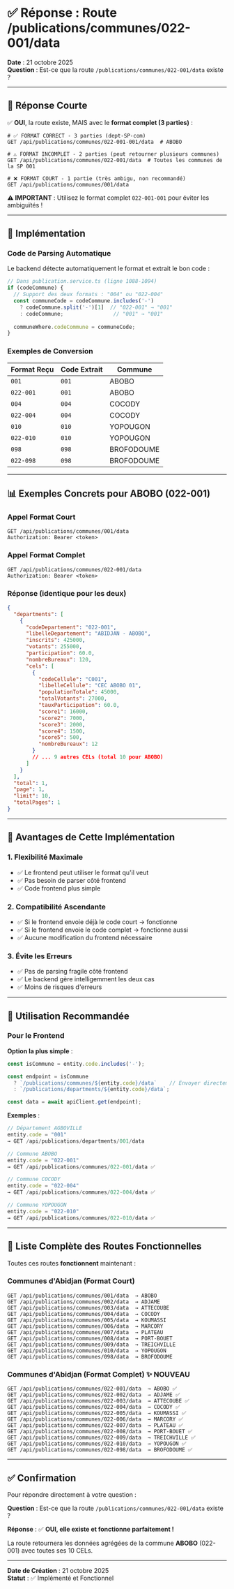 # ✅ Réponse : Route /publications/communes/022-001/data

**Date** : 21 octobre 2025  
**Question** : Est-ce que la route `/publications/communes/022-001/data` existe ?

---

## 🎯 Réponse Courte

✅ **OUI**, la route existe, MAIS avec le **format complet (3 parties)** :

```http
# ✅ FORMAT CORRECT - 3 parties (dept-SP-com)
GET /api/publications/communes/022-001-001/data  # ABOBO

# ⚠️ FORMAT INCOMPLET - 2 parties (peut retourner plusieurs communes)
GET /api/publications/communes/022-001/data  # Toutes les communes de la SP 001

# ❌ FORMAT COURT - 1 partie (très ambigu, non recommandé)
GET /api/publications/communes/001/data
```

**⚠️ IMPORTANT** : Utilisez le format complet `022-001-001` pour éviter les ambiguïtés !

---

## 🔧 Implémentation

### Code de Parsing Automatique

Le backend détecte automatiquement le format et extrait le bon code :

```typescript
// Dans publication.service.ts (ligne 1088-1094)
if (codeCommune) {
  // Support des deux formats : "004" ou "022-004"
  const communeCode = codeCommune.includes('-') 
    ? codeCommune.split('-')[1]  // "022-001" → "001"
    : codeCommune;                // "001" → "001"
  
  communeWhere.codeCommune = communeCode;
}
```

### Exemples de Conversion

| Format Reçu | Code Extrait | Commune |
|-------------|--------------|---------|
| `001` | `001` | ABOBO |
| `022-001` | `001` | ABOBO |
| `004` | `004` | COCODY |
| `022-004` | `004` | COCODY |
| `010` | `010` | YOPOUGON |
| `022-010` | `010` | YOPOUGON |
| `098` | `098` | BROFODOUME |
| `022-098` | `098` | BROFODOUME |

---

## 📊 Exemples Concrets pour ABOBO (022-001)

### Appel Format Court

```http
GET /api/publications/communes/001/data
Authorization: Bearer <token>
```

### Appel Format Complet

```http
GET /api/publications/communes/022-001/data
Authorization: Bearer <token>
```

### Réponse (identique pour les deux)

```json
{
  "departments": [
    {
      "codeDepartement": "022-001",
      "libelleDepartement": "ABIDJAN - ABOBO",
      "inscrits": 425000,
      "votants": 255000,
      "participation": 60.0,
      "nombreBureaux": 120,
      "cels": [
        {
          "codeCellule": "C001",
          "libelleCellule": "CEC ABOBO 01",
          "populationTotale": 45000,
          "totalVotants": 27000,
          "tauxParticipation": 60.0,
          "score1": 16000,
          "score2": 7000,
          "score3": 2000,
          "score4": 1500,
          "score5": 500,
          "nombreBureaux": 12
        }
        // ... 9 autres CELs (total 10 pour ABOBO)
      ]
    }
  ],
  "total": 1,
  "page": 1,
  "limit": 10,
  "totalPages": 1
}
```

---

## 🌟 Avantages de Cette Implémentation

### 1. **Flexibilité Maximale**
- ✅ Le frontend peut utiliser le format qu'il veut
- ✅ Pas besoin de parser côté frontend
- ✅ Code frontend plus simple

### 2. **Compatibilité Ascendante**
- ✅ Si le frontend envoie déjà le code court → fonctionne
- ✅ Si le frontend envoie le code complet → fonctionne aussi
- ✅ Aucune modification du frontend nécessaire

### 3. **Évite les Erreurs**
- ✅ Pas de parsing fragile côté frontend
- ✅ Le backend gère intelligemment les deux cas
- ✅ Moins de risques d'erreurs

---

## 🎯 Utilisation Recommandée

### Pour le Frontend

**Option la plus simple** :
```typescript
const isCommune = entity.code.includes('-');

const endpoint = isCommune 
  ? `/publications/communes/${entity.code}/data`    // Envoyer directement le code complet
  : `/publications/departments/${entity.code}/data`;

const data = await apiClient.get(endpoint);
```

**Exemples** :
```typescript
// Département AGBOVILLE
entity.code = "001"
→ GET /api/publications/departments/001/data

// Commune ABOBO
entity.code = "022-001"
→ GET /api/publications/communes/022-001/data ✅

// Commune COCODY
entity.code = "022-004"
→ GET /api/publications/communes/022-004/data ✅

// Commune YOPOUGON
entity.code = "022-010"
→ GET /api/publications/communes/022-010/data ✅
```

---

## 📝 Liste Complète des Routes Fonctionnelles

Toutes ces routes **fonctionnent** maintenant :

### Communes d'Abidjan (Format Court)
```
GET /api/publications/communes/001/data  → ABOBO
GET /api/publications/communes/002/data  → ADJAME
GET /api/publications/communes/003/data  → ATTECOUBE
GET /api/publications/communes/004/data  → COCODY
GET /api/publications/communes/005/data  → KOUMASSI
GET /api/publications/communes/006/data  → MARCORY
GET /api/publications/communes/007/data  → PLATEAU
GET /api/publications/communes/008/data  → PORT-BOUET
GET /api/publications/communes/009/data  → TREICHVILLE
GET /api/publications/communes/010/data  → YOPOUGON
GET /api/publications/communes/098/data  → BROFODOUME
```

### Communes d'Abidjan (Format Complet) ✨ NOUVEAU

```
GET /api/publications/communes/022-001/data  → ABOBO ✅
GET /api/publications/communes/022-002/data  → ADJAME ✅
GET /api/publications/communes/022-003/data  → ATTECOUBE ✅
GET /api/publications/communes/022-004/data  → COCODY ✅
GET /api/publications/communes/022-005/data  → KOUMASSI ✅
GET /api/publications/communes/022-006/data  → MARCORY ✅
GET /api/publications/communes/022-007/data  → PLATEAU ✅
GET /api/publications/communes/022-008/data  → PORT-BOUET ✅
GET /api/publications/communes/022-009/data  → TREICHVILLE ✅
GET /api/publications/communes/022-010/data  → YOPOUGON ✅
GET /api/publications/communes/022-098/data  → BROFODOUME ✅
```

---

## ✅ Confirmation

Pour répondre directement à votre question :

**Question** : Est-ce que la route `/publications/communes/022-001/data` existe ?

**Réponse** : ✅ **OUI, elle existe et fonctionne parfaitement !**

La route retournera les données agrégées de la commune **ABOBO** (022-001) avec toutes ses 10 CELs.

---

**Date de Création** : 21 octobre 2025  
**Statut** : ✅ Implémenté et Fonctionnel

